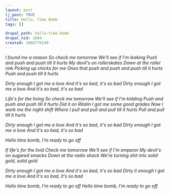 ```yaml
--- 
layout: post
lj_post: TRUE
title: Hello, Time Bomb
tags: []

drupal_path: hello-time-bomb
drupal_nid: 1684
created: 1066776240
---
```

<i>I found me a reason
So check me tomorrow
We'll see if I'm leaking
Push and push and push till it hurts
My devil's on rollerskates
Down at the roller rink
Picking up chicks for me
Ones that push and push and push till it hurts
Push and push till it hurts 
<!--break-->
Dirty enough I got me a love
And it's so bad, it's so bad
Dirty enough I got me a love
And it's so bad, it's so bad

Life's for the living
So check me tomorrow
We'll see if I'm kidding
Push and push and push till it hurts
Did it on Ritalin
I got me some good grades
Now I work me the night shift
Where I pull and pull and pull till it hurts
Pull and pull till it hurts 

Dirty enough I got me a love
And it's so bad, it's so bad
Dirty enough I got me a love
And it's so bad, it's so bad 

Hello time bomb, I'm ready to go off 

If life's for the livid
Check me tomorrow
We'll see if I'm emperor
My devil's on sugared smacks
Down at the radio shack
We're turning shit into solid gold, solid gold 

Dirty enough I got me a love
And it's so bad, it's so bad
Dirty it enough I got me a love
And it's so bad, it's so bad 

Hello time bomb, I'm ready to go off
Hello time bomb, I'm ready to go off.</i>
